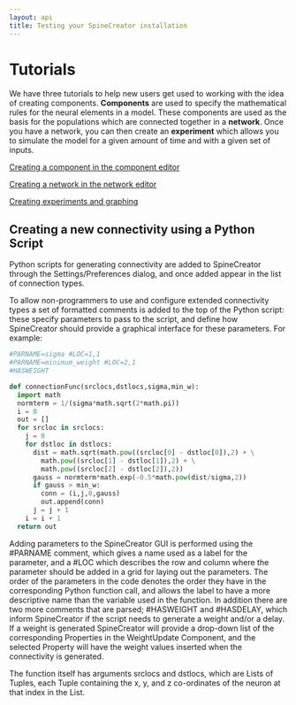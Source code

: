 ```yaml
---
layout: api
title: Testing your SpineCreator installation
---
```


# Tutorials

We have three tutorials to help new users get used to working with the
idea of creating components. **Components** are used to specify the
mathematical rules for the neural elements in a model. These
components are used as the basis for the populations which are
connected together in a **network**. Once you have a network, you can
then create an **experiment** which allows you to simulate the model
for a given amount of time and with a given set of inputs.

[Creating a component in the component editor](spinecreator/createcomponent)

[Creating a network in the network editor](spinecreator/createnetwork)

[Creating experiments and graphing](spinecreator/createexpt)

## Creating a new connectivity using a Python Script

Python scripts for generating connectivity are added to SpineCreator
through the Settings/Preferences dialog, and once added appear in the
list of connection types.

To allow non-programmers to use and configure extended connectivity
types a set of formatted comments is added to the top of the Python
script: these specify parameters to pass to the script, and define how
SpineCreator should provide a graphical interface for these
parameters. For example:

```python
#PARNAME=sigma #LOC=1,1
#PARNAME=minimum_weight #LOC=2,1
#HASWEIGHT

def connectionFunc(srclocs,dstlocs,sigma,min_w):
  import math
  normterm = 1/(sigma*math.sqrt(2*math.pi))
  i = 0
  out = []
  for srcloc in srclocs:
    j = 0
    for dstloc in dstlocs:
      dist = math.sqrt(math.pow((srcloc[0] - dstloc[0]),2) + \
        math.pow((srcloc[1] - dstloc[1]),2) + \
        math.pow((srcloc[2] - dstloc[2]),2))
      gauss = normterm*math.exp(-0.5*math.pow(dist/sigma,2))
      if gauss > min_w:
        conn = (i,j,0,gauss)
        out.append(conn)
      j = j + 1
    i = i + 1
  return out
```

Adding parameters to the SpineCreator GUI is performed using the
\#PARNAME comment, which gives a name used as a label for the
parameter, and a \#LOC which describes the row and column where the
parameter should be added in a grid for laying out the parameters. The
order of the parameters in the code denotes the order they have in the
corresponding Python function call, and allows the label to have a
more descriptive name than the variable used in the function. In
addition there are two more comments that are parsed; \#HASWEIGHT and
\#HASDELAY, which inform SpineCreator if the script needs to generate a
weight and/or a delay. If a weight is generated SpineCreator will
provide a drop-down list of the corresponding Properties in the
WeightUpdate Component, and the selected Property will have the weight
values inserted when the connectivity is generated.

The function itself has arguments srclocs and dstlocs, which are Lists
of Tuples, each Tuple containing the x, y, and z co-ordinates of the
neuron at that index in the List.
